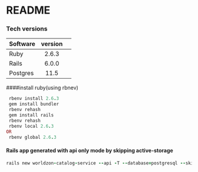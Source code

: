 # README

### Tech versions
| Software      |  version      |       |
| ------------- |:-------------:| -----:|
| Ruby          | 2.6.3         |       |
| Rails         | 6.0.0         |       |
| Postgres      | 11.5          |       |

####install ruby(using rbnev)

```ruby
 rbenv install 2.6.3
 gem install bundler
 rbenv rehash
 gem install rails
 rbenv rehash
 rbenv local 2.6.3
OR
 rbenv global 2.6.3
```

#### Rails app generated with api only mode by skipping active-storage
```ruby
rails new worldzon-catalog-service --api -T --database=postgresql --skip-active-storage
```